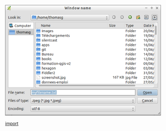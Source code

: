 ![](../images/QgsEncodingFileDialog-standalone.png)

[import](../gui/qgis-sample-QgsEncodingFileDialog.py)
